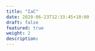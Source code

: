 ```yaml
---
title: "IaC"
date: 2020-06-23T12:33:45+10:00
draft: false
featured: true
weight: 2
description: 
---
```

